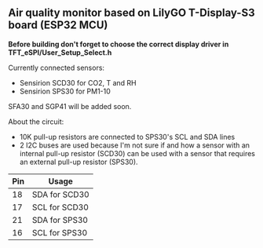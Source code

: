 ## Air quality monitor based on LilyGO T-Display-S3 board (ESP32 MCU)

**Before building don't forget to choose the correct display driver in TFT_eSPI/User_Setup_Select.h**

Currently connected sensors:

- Sensirion SCD30 for CO2, T and RH
- Sensirion SPS30 for PM1-10

SFA30 and SGP41 will be added soon.

About the circuit:

- 10K pull-up resistors are connected to SPS30's SCL and SDA lines
- 2 I2C buses are used because I'm not sure if and how a sensor with an internal pull-up resistor (SCD30) can be used with a sensor that requires an external pull-up resistor (SPS30).

| Pin | Usage         |
| --- | ------------- |
| 18  | SDA for SCD30 |
| 17  | SCL for SCD30 |
| 21  | SDA for SPS30 |
| 16  | SCL for SPS30 |
